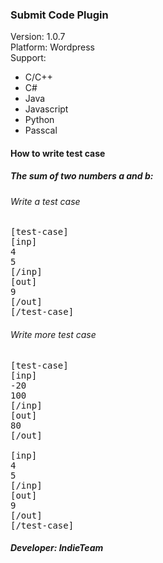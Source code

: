 <h3>Submit Code Plugin</h3>
Version: 1.0.7
<br>
Platform: Wordpress
<br>
Support:
<ul>
  <li>C/C++</li>
  <li>C#</li>
  <li>Java</li>
  <li>Javascript</li>
  <li>Python</li>
  <li>Passcal</li>
</ul>
<h4>How to write test case</h4>

<h5>The sum of two numbers a and b:</h5>
<h6>Write a test case</h6>
<pre>
[test-case]
[inp]
4
5
[/inp]
[out]
9
[/out]
[/test-case]
</pre>

<h6>Write more test case</h6>

<pre>
[test-case]
[inp]
-20
100
[/inp]
[out]
80
[/out]

[inp]
4
5
[/inp]
[out]
9
[/out]
[/test-case]
</pre>

<h5>Developer: IndieTeam</h5>